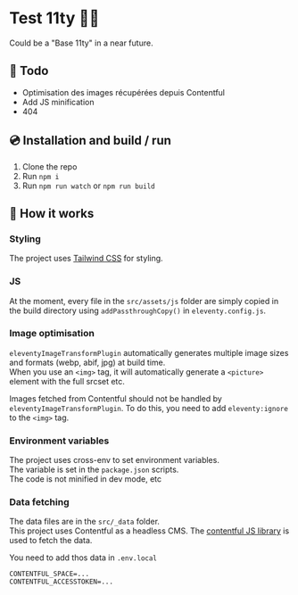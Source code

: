 # Test 11ty 🦝🎈
Could be a "Base 11ty" in a near future.

## 📝 Todo
- Optimisation des images récupérées depuis Contentful
- Add JS minification
- 404

## 💿 Installation and build / run
1. Clone the repo
2. Run `npm i`
3. Run `npm run watch` or `npm run build`

## 👾 How it works
### Styling
The project uses [Tailwind CSS](https://tailwindcss.com/) for styling.
### JS
At the moment, every file in the `src/assets/js` folder are simply copied in the build directory using `addPassthroughCopy()` in `eleventy.config.js`.
### Image optimisation
`eleventyImageTransformPlugin` automatically generates multiple image sizes and formats (webp, abif, jpg) at build time.  
When you use an `<img>` tag, it will automatically generate a `<picture>` element with the full srcset etc.
  
Images fetched from Contentful should not be handled by `eleventyImageTransformPlugin`. To do this, you need to add `eleventy:ignore` to the `<img>` tag.
### Environment variables
The project uses cross-env to set environment variables.  
The variable is set in the `package.json` scripts.  
The code is not minified in dev mode, etc
### Data fetching
The data files are in the `src/_data` folder.  
This project uses Contentful as a headless CMS. The [contentful JS library](https://github.com/contentful/contentful.js) is used to fetch the data.  
  
You need to add thos data in `.env.local`
```
CONTENTFUL_SPACE=...
CONTENTFUL_ACCESSTOKEN=...
```
